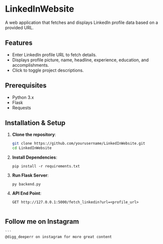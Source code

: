 # LinkedInWebsite

A web application that fetches and displays LinkedIn profile data based on a provided URL.

## Features

- Enter LinkedIn profile URL to fetch details.
- Displays profile picture, name, headline, experience, education, and accomplishments.
- Click to toggle project descriptions.

## Prerequisites

- Python 3.x
- Flask
- Requests

## Installation & Setup

1. **Clone the repository**:

   ```sh
   git clone https://github.com/yourusername/LinkedInWebsite.git
   cd LinkedInWebsite
2. **Install Dependencies**:

    ```
    pip install -r requirements.txt

3. **Run Flask Server**:

    ```
    py backend.py

4. **API End Point**:

    ```
    GET http://127.0.0.1:5000/fetch_linkedin?url=<profile_url>


## Follow me on Instagram 

    ```
    @digg_deeperr on instagram for more great content

